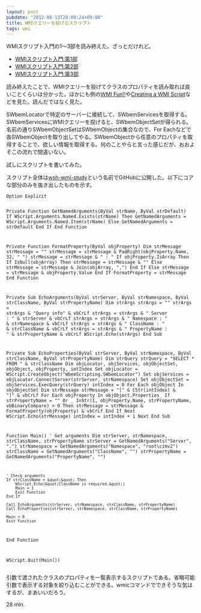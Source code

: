 ```yaml
---
layout: post
pubdate: "2012-08-13T20:09:24+09:00"
title: WMIクエリーを投げるスクリプト
tags: wmi
---
```

WMIスクリプト入門の1〜3部を読み終えた。ざっとだけれど。

- [WMIスクリプト入門:第1部](http://msdn.microsoft.com/ja-jp/library/ms974579)
- [WMIスクリプト入門:第2部](http://msdn.microsoft.com/ja-jp/library/ms974592)
- [WMIスクリプト入門:第3部](http://msdn.microsoft.com/ja-jp/library/ms974547)

読み終えたことで、WMIクエリーを投げてクラスのプロパティを読み取れば良いことくらいは分かった。ほかにも例の[WMI Fun!!](http://www.wmifun.net/)や[Creating a WMI Script](http://msdn.microsoft.com/en-us/library/windows/desktop/aa389763)などを見た。読んだではなく見た。

SWbemLocatorで特定のサーバーに接続して、SWbemServicesを取得する。SWbemServicesにWMIクエリーを投げると、SWbemObjectSetが得られる。名前の通りSWbemObjectSetはSWbemObjectの集合なので、For Eachなどで各SWbemObjectを取り出してやる。SWbemObjectから任意のプロパティを取得することで、欲しい情報を取得する。何のことやらと言った感じだが、おおよそこの流れで間違いない。

試しにスクリプトを書いてみた。

スクリプト全体は[wsh-wmi-study](https://github.com/bouzuya/wsh-wmi-study)という名前でGitHubに公開した。以下にコアな部分のみを抜き出したものを示す。

<div><script src="https://gist.github.com/3339759.js?file=wmi-properties.vbs"></script><noscript><pre><code>Option Explicit

Private Function GetNamedArguments(ByVal strName, ByVal strDefault)
    If WScript.Arguments.Named.Exists(strName) Then
        GetNamedArguments = WScript.Arguments.Named.Item(strName)
    Else
        GetNamedArguments = strDefault
    End If
End Function

Private Function FormatProperty(ByVal objProperty)
    Dim strMessage
    strMessage = &quot;&quot;
    strMessage = strMessage &amp; PadRight(objProperty.Name, 32, &quot; &quot;)
    strMessage = strMessage &amp; &quot; : &quot;
    If objProperty.IsArray Then
        If IsNull(objArray) Then
            strMessage = strMessage &amp; &quot;&quot;
        Else
            strMessage = strMessage &amp; Join(objArray, &quot;,&quot;)
        End If
    Else
        strMessage = strMessage &amp; objProperty.Value
    End If
    FormatProperty = strMessage
End Function

Private Sub EchoArguments(ByVal strServer, ByVal strNamespace, ByVal strClassName, ByVal strPropertyName)
    Dim strArgs
    strArgs = &quot;&quot;
    strArgs = strArgs &amp; &quot;Query info&quot; &amp; vbCrLf
    strArgs = strArgs &amp; &quot;  Server       : &quot; &amp; strServer &amp; vbCrLf
    strArgs = strArgs &amp; &quot;  Namespace    : &quot; &amp; strNamespace &amp; vbCrLf
    strArgs = strArgs &amp; &quot;  ClassName    : &quot; &amp; strClassName &amp; vbCrLf
    strArgs = strArgs &amp; &quot;  PropertyName : &quot; &amp; strPropertyName &amp; vbCrLf
    WScript.Echo(strArgs)
End Sub

Private Sub EchoProperties(ByVal strServer, ByVal strNamespace, ByVal strClassName, ByVal strPropertyName)
    Dim strQuery
    strQuery = &quot;SELECT * FROM &quot; &amp; strClassName
    Dim objLocator, objServices, objObjectSet, objObject, objProperty, intIndex
    Set objLocator = WScript.CreateObject(&quot;WbemScripting.SWbemLocator&quot;)
    Set objServices = objLocator.ConnectServer(strServer, strNamespace)
    Set objObjectSet = objServices.ExecQuery(strQuery)
    intIndex = 0
    For Each objObject In objObjectSet
        Dim strMessage
        strMessage = &quot;[&quot; &amp; CStr(intIndex) &amp; &quot;]&quot; &amp; vbCrLf
        For Each objProperty In objObject.Properties_
            If strPropertyName = &quot;&quot; Or _
                InStr(1, objProperty.Name, strPropertyName, vbBinaryCompare) &gt; 0 Then
                strMessage = strMessage &amp; FormatProperty(objProperty) &amp; vbCrLf
            End If
        Next
        WScript.Echo(strMessage)
        intIndex = intIndex + 1
    Next
End Sub

Function Main()
    ' Get arguments
    Dim strServer, strNamespace, strClassName, strPropertyName
    strServer = GetNamedArguments(&quot;Server&quot;, &quot;.&quot;)
    strNamespace = GetNamedArguments(&quot;Namespace&quot;, &quot;root\cimv2&quot;)
    strClassName = GetNamedArguments(&quot;ClassName&quot;, &quot;&quot;)
    strPropertyName = GetNamedArguments(&quot;PropertyName&quot;, &quot;&quot;)

    ' Check arguments
    If strClassName = &quot;&quot; Then
        WScript.Echo(&quot;ClassName is required.&quot;)
        Main = 1
        Exit Function
    End If

    Call EchoArguments(strServer, strNamespace, strClassName, strPropertyName)
    Call EchoProperties(strServer, strNamespace, strClassName, strPropertyName)

    Main = 0
    Exit Function
End Function

WScript.Quit(Main())</code></pre></noscript></div>

引数で渡されたクラスのプロパティを一覧表示するスクリプトである。省略可能引数で表示する対象を絞り込むことができる。wmicコマンドでできそうな気はするが、まあいいだろう。

28 min.
